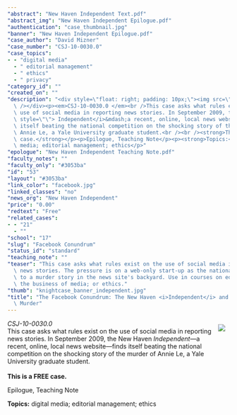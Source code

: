 ```yaml
---
"abstract": "New Haven Independent Text.pdf"
"abstract_img": "New Haven Independent Epilogue.pdf"
"authentication": "case_thumbnail.jpg"
"banner": "New Haven Independent Epilogue.pdf"
"case_author": "David Mizner"
"case_number": "CSJ-10-0030.0"
"case_topics":
- - "digital media"
  - " editorial management"
  - " ethics"
  - " privacy"
"category_id": ""
"created_on": ""
"description": "<div style=\"float: right; padding: 10px;\"><img src=\"/casestudy/files/photos/410/abstract_2.jpg\"\
  \ /></div><p><em>CSJ-10-0030.0 </em><br />This case asks what rules exist on the\
  \ use of social media in reporting news stories. In September 2009, the New Haven<i\
  \ style=\"\"> Independent</i>&mdash;a recent, online, local news website&mdash;finds\
  \ itself beating the national competition on the shocking story of the murder of\
  \ Annie Le, a Yale University graduate student.<br /><br /><strong>This is a FREE\
  \ case.</strong></p><p>Epilogue, Teaching Note</p><p><strong>Topics:</strong> digital\
  \ media; editorial management; ethics</p>"
"epologue": "New Haven Independent Teaching Note.pdf"
"faculty_notes": ""
"faculty_only": "#3053ba"
"id": "53"
"layout": "#3053ba"
"link_color": "facebook.jpg"
"linked_classes": "no"
"news_org": "New Haven Independent"
"price": "0.00"
"redtext": "Free"
"related_cases":
- - "21"
  - ""
"school": "17"
"slug": "Facebook Conundrum"
"status_id": "standard"
"teaching_note": ""
"teaser": "This case asks what rules exist on the use of social media in reporting\
  \ news stories. The pressure is on a web-only start-up as the national press flock\
  \ to a murder story in the news site's backyard. Use in courses on editorial management;\
  \ the business of media; or ethics."
"thumb": "knightcase_banner_independent.jpg"
"title": "The Facebook Conundrum: The New Haven <i>Independent</i> and the Annie Le\
  \ Murder"
---
```

<div style="float: right; padding: 10px;"><img src="/casestudy/files/photos/410/abstract_2.jpg" /></div><p><em>CSJ-10-0030.0 </em><br />This case asks what rules exist on the use of social media in reporting news stories. In September 2009, the New Haven<i style=""> Independent</i>&mdash;a recent, online, local news website&mdash;finds itself beating the national competition on the shocking story of the murder of Annie Le, a Yale University graduate student.<br /><br /><strong>This is a FREE case.</strong></p><p>Epilogue, Teaching Note</p><p><strong>Topics:</strong> digital media; editorial management; ethics</p>
